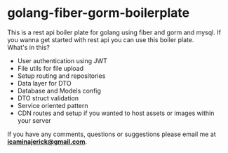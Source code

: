 # golang-fiber-gorm-boilerplate

This is a rest api boiler plate for golang using fiber and gorm and mysql. If you wanna get started with rest api you
can use this boiler plate.
<br/>
What's in this?
<ul>
  <li>User authentication using JWT</li>
  <li>File utils for file upload</li>
  <li>Setup routing and repositories</li>
  <li>Data layer for DTO</li>
  <li>Database and Models config</li>
  <li>DTO struct validation</li>
  <li>Service oriented pattern</li>
  <li>CDN routes and setup if you wanted to host assets or images within your server</li>
</ul>

If you have any comments, questions or suggestions please email me at **icaminajerick@gmail.com**.
